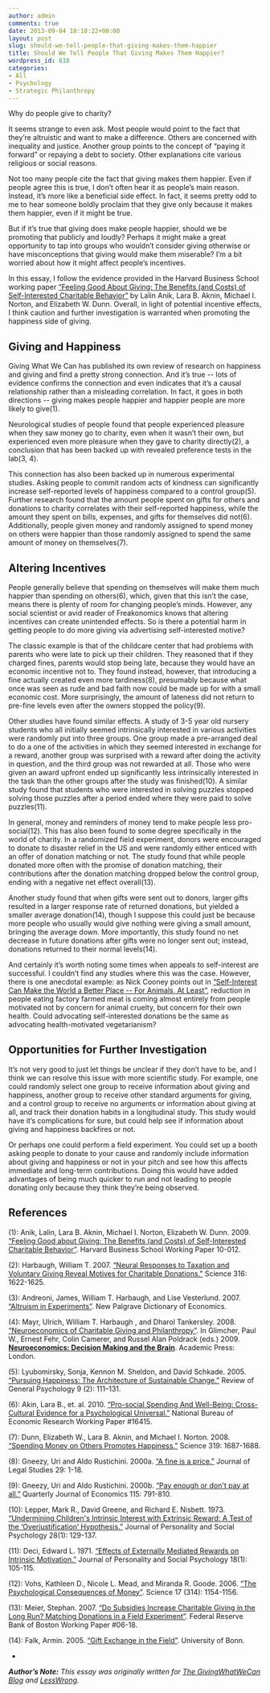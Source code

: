 ```yaml
---
author: admin
comments: true
date: 2013-09-04 18:10:22+00:00
layout: post
slug: should-we-tell-people-that-giving-makes-them-happier
title: Should We Tell People That Giving Makes Them Happier?
wordpress_id: 818
categories:
- All
- Psychology
- Strategic Philanthropy
---
```


Why do people give to charity?

It seems strange to even ask. Most people would point to the fact that they’re altruistic and want to make a difference. Others are concerned with inequality and justice. Another group points to the concept of “paying it forward” or repaying a debt to society. Other explanations cite various religious or social reasons.

Not too many people cite the fact that giving makes them happier. Even if people agree this is true, I don’t often hear it as people’s main reason. Instead, it’s more like a beneficial side effect. In fact, it seems pretty odd to me to hear someone boldly proclaim that they give only because it makes them happier, even if it might be true.

But if it’s true that giving does make people happier, should we be promoting that publicly and loudly? Perhaps it might make a great opportunity to tap into groups who wouldn’t consider giving otherwise or have misconceptions that giving would make them miserable? I’m a bit worried about how it might affect people’s incentives.

In this essay, I follow the evidence provided in the Harvard Business School working paper [“Feeling Good About Giving: The Benefits (and Costs) of Self-Interested Charitable Behavior”](http://hbswk.hbs.edu/item/6272.html) by Lalin Anik, Lara B. Aknin, Michael I. Norton, and Elizabeth W. Dunn. Overall, in light of potential incentive effects, I think caution and further investigation is warranted when promoting the happiness side of giving.<!-- more -->


## Giving and Happiness

Giving What We Can has published its own review of research on happiness and giving and find a pretty strong connection. And it’s true -- lots of evidence confirms the connection and even indicates that it’s a causal relationship rather than a misleading correlation. In fact, it goes in both directions -- giving makes people happier and happier people are more likely to give(1).

Neurological studies of people found that people experienced pleasure when they saw money go to charity, even when it wasn’t their own, but experienced even more pleasure when they gave to charity directly(2), a conclusion that has been backed up with revealed preference tests in the lab(3, 4).

This connection has also been backed up in numerous experimental studies. Asking people to commit random acts of kindness can significantly increase self-reported levels of happiness compared to a control group(5). Further research found that the amount people spent on gifts for others and donations to charity correlates with their self-reported happiness, while the amount they spent on bills, expenses, and gifts for themselves did not(6). Additionally, people given money and randomly assigned to spend money on others were happier than those randomly assigned to spend the same amount of money on themselves(7).


## Altering Incentives

People generally believe that spending on themselves will make them much happier than spending on others(6), which, given that this isn’t the case, means there is plenty of room for changing people’s minds. However, any social scientist or avid reader of Freakonomics knows that altering incentives can create unintended effects. So is there a potential harm in getting people to do more giving via advertising self-interested motive?

The classic example is that of the childcare center that had problems with parents who were late to pick up their children. They reasoned that if they charged fines, parents would stop being late, because they would have an economic incentive not to. They found instead, however, that introducing a fine actually created even more tardiness(8), presumably because what once was seen as rude and bad faith now could be made up for with a small economic cost. More surprisingly, the amount of lateness did not return to pre-fine levels even after the owners stopped the policy(9).

Other studies have found similar effects. A study of 3-5 year old nursery students who all initially seemed intrinsically interested in various activities were randomly put into three groups. One group made a pre-arranged deal to do a one of the activities in which they seemed interested in exchange for a reward, another group was surprised with a reward after doing the activity in question, and the third group was not rewarded at all. Those who were given an award upfront ended up significantly less intrinsically interested in the task than the other groups after the study was finished(10). A similar study found that students who were interested in solving puzzles stopped solving those puzzles after a period ended where they were paid to solve puzzles(11).

In general, money and reminders of money tend to make people less pro-social(12). This has also been found to some degree specifically in the world of charity. In a randomized field experiment, donors were encouraged to donate to disaster relief in the US and were randomly either enticed with an offer of donation matching or not. The study found that while people donated more often with the promise of donation matching, their contributions after the donation matching dropped below the control group, ending with a negative net effect overall(13).

Another study found that when gifts were sent out to donors, larger gifts resulted in a larger response rate of returned donations, but yielded a smaller average donation(14), though I suppose this could just be because more people who usually would give nothing were giving a small amount, bringing the average down. More importantly, this study found no net decrease in future donations after gifts were no longer sent out; instead, donations returned to their normal levels(14).

And certainly it’s worth noting some times when appeals to self-interest are successful. I couldn’t find any studies where this was the case. However, there is one anecdotal example: as Nick Cooney points out in [“Self-Interest Can Make the World a Better Place -- For Animals, At Least”](http://qz.com/91716/self-interest-can-make-the-world-a-better-place-for-animals-at-least/), reduction in people eating factory farmed meat is coming almost entirely from people motivated not by concern for animal cruelty, but concern for their own health. Could advocating self-interested donations be the same as advocating health-motivated vegetarianism?


## Opportunities for Further Investigation

It’s not very good to just let things be unclear if they don’t have to be, and I think we can resolve this issue with more scientific study. For example, one could randomly select one group to receive information about giving and happiness, another group to receive other standard arguments for giving, and a control group to receive no arguments or information about giving at all, and track their donation habits in a longitudinal study. This study would have it’s complications for sure, but could help see if information about giving and happiness backfires or not.

Or perhaps one could perform a field experiment. You could set up a booth asking people to donate to your cause and randomly include information about giving and happiness or not in your pitch and see how this affects immediate and long-term contributions. Doing this would have added advantages of being much quicker to run and not leading to people donating only because they think they’re being observed.


## References

(1): Anik, Lalin, Lara B. Aknin, Michael I. Norton, Elizabeth W. Dunn. 2009. [“Feeling Good about Giving: The Benefits (and Costs) of Self-Interested Charitable Behavior”](http://www.hbs.edu/faculty/Publication%20Files/10-012.pdf). Harvard Business School Working Paper 10-012.  

(2): Harbaugh, William T. 2007. [“Neural Responses to Taxation and Voluntary Giving Reveal Motives for Charitable Donations.”](http://www.wisebrain.org/papers/NeuralAltruism.pdf) Science 316: 1622-1625.  

(3): Andreoni, James, William T. Harbaugh, and Lise Vesterlund. 2007. [“Altruism in Experiments”](http://www.pitt.edu/~vester/Palgrave.pdf). New Palgrave Dictionary of Economics.  

(4): Mayr, Ulrich, William T. Harbaugh , and Dharol Tankersley. 2008. [“Neuroeconomics of Charitable Giving and Philanthropy”](http://darkwing.uoregon.edu/~thinking/documents/MayrHarbaughTankersley.pdf). In Glimcher, Paul W., Ernest Fehr, Colin Camerer, and Russel Alan Poldrack (eds.) 2009. **[Neuroeconomics: Decision Making and the Brain](http://www.amazon.com/books/dp/0123741769)**. Academic Press: London.  

(5): Lyubomirsky, Sonja, Kennon M. Sheldon, and David Schkade. 2005. [“Pursuing Happiness: The Architecture of Sustainable Change.”](http://sonjalyubomirsky.com/wp-content/themes/sonjalyubomirsky/papers/LSS2005.pdf) Review of General Psychology 9 (2): 111–131.  

(6): Akin, Lara B., et. al. 2010. [“Pro-social Spending And Well-Being: Cross-Cultural Evidence for a Psychological Universal.”](http://barringtonleigh.net/publications/w16415.pdf) National Bureau of Economic Research Working Paper #16415.  

(7): Dunn, Elizabeth W., Lara B. Aknin, and Michael I. Norton. 2008. [“Spending Money on Others Promotes Happiness.”](http://www.people.hbs.edu/mnorton/dunn%20aknin%20norton.pdf) Science 319: 1687-1688.  

(8): Gneezy, Uri and Aldo Rustichini. 2000a. [“A fine is a price.”](http://rady.ucsd.edu/faculty/directory/gneezy/pub/docs/fine.pdf) Journal of Legal Studies 29: 1-18.   

(9): Gneezy, Uri and Aldo Rustichini. 2000b. [“Pay enough or don't pay at all.”](http://management.ucsd.edu/faculty/directory/gneezy/pub/docs/pay-enough.pdf) Quarterly Journal of Economics 115: 791-810.  

(10): Lepper, Mark R., David Greene, and Richard E. Nisbett. 1973. [“Undermining Children's Intrinsic Interest with Extrinsic Reward: A Test of the ‘Overjustification’ Hypothesis.”](http://psycnet.apa.org/index.cfm?fa=buy.optionToBuy&uid=1974-10497-001) Journal of Personality and Social Psychology 28(1): 129-137.  

(11): Deci, Edward L. 1971. [“Effects of Externally Mediated Rewards on Intrinsic Motivation.”](http://psycnet.apa.org/index.cfm?fa=buy.optionToBuy&uid=1971-22190-001) Journal of Personality and Social Psychology 18(1): 105-115.  

(12): Vohs, Kathleen D., Nicole L. Mead, and Miranda R. Goode. 2006. [“The Psychological Consequences of Money”](http://www.sciencemag.org/content/314/5802/1154.short). Science 17 (314): 1154-1156.  

(13): Meier, Stephan. 2007. [“Do Subsidies Increase Charitable Giving in the Long Run? Matching Donations in a Field Experiment”](http://www.bos.frb.org/economic/wp/wp2006/wp0618.pdf). Federal Reserve Bank of Boston Working Paper #06-18.   

(14): Falk, Armin. 2005. [“Gift Exchange in the Field”](http://www.ucl.ac.uk/~uctpshu/falk.pdf). University of Bonn.

-

_**Author’s Note:** This essay was originally written for [The GivingWhatWeCan Blog](http://www.givingwhatwecan.org/blog/2013-09-03/should-we-tell-people-that-giving-makes-them-happier) and [LessWrong](http://lesswrong.com/lw/iis/should_we_tell_people_that_giving_makes_them/)._
